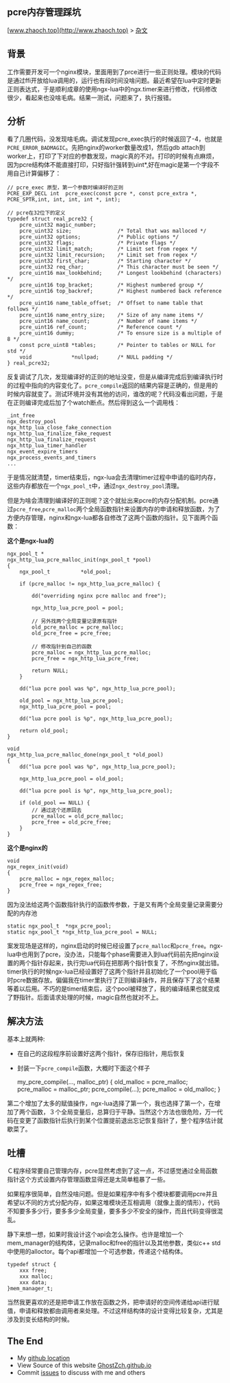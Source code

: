 ## pcre内存管理踩坑

[www.zhaoch.top](http://www.zhaoch.top) > [杂文](http://www.zhaoch.top/杂文)

## 背景

工作需要开发可一个nginx模块，里面用到了prce进行一些正则处理。模块的代码是通过ffi开放给lua调用的，运行也有段时间没啥问题。最近希望在lua中定时更新正则表达式，于是顺利成章的使用ngx-lua中的ngx.timer来进行修改，代码修改很少，看起来也没啥毛病。结果一测试，问题来了，执行报错。

## 分析

看了几圈代码，没发现啥毛病。调试发现pcre_exec执行的时候返回了-4，也就是`PCRE_ERROR_BADMAGIC`。先把nginx的worker数量改成1，然后gdb attach到worker上，打印了下对应的参数发现，magic真的不对。打印的时候有点麻烦，因为pcre结构体不能直接打印，只好指针强转到uint*,好在magic是第一个字段不用自己计算偏移了：

    // pcre_exec 原型，第一个参数时编译好的正则
    PCRE_EXP_DECL int  pcre_exec(const pcre *, const pcre_extra *, PCRE_SPTR,int, int, int, int *, int);

    // pcre在32位下的定义
    typedef struct real_pcre32 {
        pcre_uint32 magic_number;
        pcre_uint32 size;               /* Total that was malloced */
        pcre_uint32 options;            /* Public options */
        pcre_uint32 flags;              /* Private flags */
        pcre_uint32 limit_match;        /* Limit set from regex */
        pcre_uint32 limit_recursion;    /* Limit set from regex */
        pcre_uint32 first_char;         /* Starting character */
        pcre_uint32 req_char;           /* This character must be seen */
        pcre_uint16 max_lookbehind;     /* Longest lookbehind (characters) */
        pcre_uint16 top_bracket;        /* Highest numbered group */
        pcre_uint16 top_backref;        /* Highest numbered back reference */
        pcre_uint16 name_table_offset;  /* Offset to name table that follows */
        pcre_uint16 name_entry_size;    /* Size of any name items */
        pcre_uint16 name_count;         /* Number of name items */
        pcre_uint16 ref_count;          /* Reference count */
        pcre_uint16 dummy;              /* To ensure size is a multiple of 8 */
        const pcre_uint8 *tables;       /* Pointer to tables or NULL for std */
        void             *nullpad;      /* NULL padding */
    } real_pcre32;

反复调试了几次，发现编译好的正则的地址没变，但是从编译完成后到编译执行时的过程中指向的内容变化了。`pcre_compile`返回的结果内容是正确的，但是用的时候内容就变了。测试环境并没有其他的访问，谁改的呢？代码没看出问题，于是在正则编译完成后加了个watch断点。然后得到这么一个调用栈：

    _int_free
    ngx_destroy_pool
    ngx_http_lua_close_fake_connection
    ngx_http_lua_finalize_fake_request
    ngx_http_lua_finalize_request
    ngx_http_lua_timer_handler
    ngx_event_expire_timers
    ngx_process_events_and_timers
    ...

于是情况就清楚，timer结束后，ngx-lua会去清理timer过程中申请的临时内存，这些内存都放在一个`ngx_pool_t`中，通过`ngx_destroy_pool`清理。

但是为啥会清理到编译好的正则呢？这个就扯出来pcre的内存分配机制。pcre通过`pcre_free`,`pcre_malloc`两个全局函数指针来设置内存的申请和释放函数，为了方便内存管理，nginx和ngx-lua都各自修改了这两个函数的指针。见下面两个函数：

**这个是ngx-lua的**

    ngx_pool_t *
    ngx_http_lua_pcre_malloc_init(ngx_pool_t *pool)
    {
        ngx_pool_t          *old_pool;

        if (pcre_malloc != ngx_http_lua_pcre_malloc) {

            dd("overriding nginx pcre malloc and free");

            ngx_http_lua_pcre_pool = pool;

            // 另外找两个全局变量记录原有指针
            old_pcre_malloc = pcre_malloc;
            old_pcre_free = pcre_free;

            // 修改指针到自己的函数
            pcre_malloc = ngx_http_lua_pcre_malloc;
            pcre_free = ngx_http_lua_pcre_free;

            return NULL;
        }

        dd("lua pcre pool was %p", ngx_http_lua_pcre_pool);

        old_pool = ngx_http_lua_pcre_pool;
        ngx_http_lua_pcre_pool = pool;

        dd("lua pcre pool is %p", ngx_http_lua_pcre_pool);

        return old_pool;
    }

    void
    ngx_http_lua_pcre_malloc_done(ngx_pool_t *old_pool)
    {
        dd("lua pcre pool was %p", ngx_http_lua_pcre_pool);

        ngx_http_lua_pcre_pool = old_pool;

        dd("lua pcre pool is %p", ngx_http_lua_pcre_pool);

        if (old_pool == NULL) {
            // 通过这个还原回去
            pcre_malloc = old_pcre_malloc;
            pcre_free = old_pcre_free;
        }
    }

**这个是nginx的**

    void
    ngx_regex_init(void)
    {
        pcre_malloc = ngx_regex_malloc;
        pcre_free = ngx_regex_free;
    }

因为没法给这两个函数指针执行的函数传参数，于是又有两个全局变量记录需要分配的内存池

    static ngx_pool_t  *ngx_pcre_pool;
    static ngx_pool_t *ngx_http_lua_pcre_pool = NULL;

案发现场是这样的，nginx启动的时候已经设置了`pcre_malloc`和`pcre_free`。ngx-lua中也用到了pcre，没办法，只能每个phase需要进入到lua代码前先把nginx设置的两个指针存起来，执行完lua代码在把那两个指针恢复了，不然nginx就出错。timer执行的时候ngx-lua已经设置好了这两个指针并且初始化了一个pool用于临时pcre数据存放。偏偏我在timer里执行了正则编译操作，并且保存下了这个结果等着以后用。不巧的是timer结束后，这个pool被释放了，我的编译结果也就变成了野指针。后面请求处理的时候，magic自然也就对不上。

## 解决方法

基本上就两种:

+ 在自己的这段程序前设置好这两个指针，保存旧指针，用后恢复
+ 封装一下`pcre_compile`函数，大概时下面这个样子

    my_pcre_compile(..., malloc_ptr)
    {
        old_malloc = pcre_malloc;
        pcre_malloc = malloc_ptr;
        pcre_compile(...);
        pcre_malloc = old_malloc;
    }

第二个增加了太多的赋值操作，ngx-lua选择了第一个，我也选择了第一个，在增加了两个函数，３个全局变量后，总算归于平静。当然这个方法也很危险，万一代码在变更了函数指针后执行到某个位置提前退出忘记恢复指针了，整个程序估计就歇菜了。

## 吐槽

Ｃ程序经常要自己管理内存，pcre显然考虑到了这一点，不过感觉通过全局函数指针这个方式设置内存管理函数显得还是太简单粗暴了一些。

如果程序很简单，自然没啥问题。但是如果程序中有多个模块都要调用pcre并且希望以不同的方式分配内存，如果这堆模块还互相调用（就像上面的情形），代码不知要多多少行，要多多少全局变量，要多多少不安全的操作，而且代码变得很混乱。

静下来想一想，如果时我设计这个api会怎么操作。也许是增加一个mem_manager的结构体，记录malloc和free的指针以及其他参数，类似c++ std中使用的alloctor。每个api都增加一个可选参数，传递这个结构体。

    typedef struct {
        xxx free;
        xxx malloc;
        xxx data;
    }mem_manager_t;

当然我更喜欢的还是把申请工作放在函数之外，把申请好的空间传递给api进行赋值，申请和释放都由调用者来处理。不过这样结构体的设计变得比较复杂，尤其是涉及到变长结构的时候。
## The End

+ My [github location](https://github.com/GhostZCH/)
+ View Source of this website [GhostZch.github.io](https://github.com/GhostZCH/GhostZch.github.io/)
+ Commit [issues](https://github.com/GhostZCH/GhostZch.github.io/issues) to discuss with me and others
